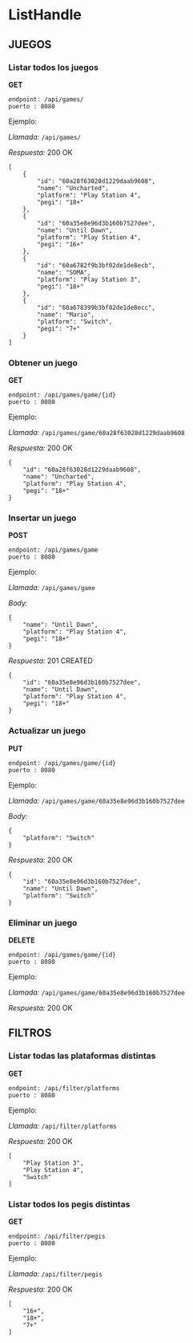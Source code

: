 # ListHandle

## JUEGOS

### Listar todos los juegos
**GET**
```
endpoint: /api/games/
puerto : 8080
```
Ejemplo:

*Llamada:* `/api/games/`

*Respuesta:* 200 OK
```
[
    {
        "id": "60a28f63028d1229daab9608",
        "name": "Uncharted",
        "platform": "Play Station 4",
        "pegi": "18+"
    },
    {
        "id": "60a35e8e96d3b160b7527dee",
        "name": "Until Dawn",
        "platform": "Play Station 4",
        "pegi": "16+"
    },
    {
        "id": "60a6782f9b3bf02de1de8ecb",
        "name": "SOMA",
        "platform": "Play Station 3",
        "pegi": "18+"
    },
    {
        "id": "60a678399b3bf02de1de8ecc",
        "name": "Mario",
        "platform": "Switch",
        "pegi": "7+"
    }
]
```

### Obtener un juego
**GET**
```
endpoint: /api/games/game/{id}
puerto : 8080
```
Ejemplo:

*Llamada:* `/api/games/game/60a28f63028d1229daab9608`

*Respuesta:* 200 OK
```
{
    "id": "60a28f63028d1229daab9608",
    "name": "Uncharted",
    "platform": "Play Station 4",
    "pegi": "18+"
}
```
### Insertar un juego
**POST**
```
endpoint: /api/games/game
puerto : 8080
```
Ejemplo:

*Llamada:* `/api/games/game`

*Body:*
```
{
    "name": "Until Dawn",
    "platform": "Play Station 4",
    "pegi": "18+"
}
```
*Respuesta:* 201 CREATED
```
{
    "id": "60a35e8e96d3b160b7527dee",
    "name": "Until Dawn",
    "platform": "Play Station 4",
    "pegi": "18+"
}
```
### Actualizar un juego
**PUT**
```
endpoint: /api/games/game/{id}
puerto : 8080
```
Ejemplo:

*Llamada:* `/api/games/game/60a35e8e96d3b160b7527dee`

*Body:*
```
{
    "platform": "Switch"
}
```
*Respuesta:* 200 OK
```
{
    "id": "60a35e8e96d3b160b7527dee",
    "name": "Until Dawn",
    "platform": "Switch"
}
```
### Eliminar un juego
**DELETE**
```
endpoint: /api/games/game/{id}
puerto : 8080
```
Ejemplo:

*Llamada:* `/api/games/game/60a35e8e96d3b160b7527dee`

*Respuesta:* 200 OK

## FILTROS

### Listar todas las plataformas distintas
**GET**
```
endpoint: /api/filter/platforms
puerto : 8080
```
Ejemplo:

*Llamada:* `/api/filter/platforms`

*Respuesta:* 200 OK
```
[
    "Play Station 3",
    "Play Station 4",
    "Switch"
]
```

### Listar todos los pegis distintas
**GET**
```
endpoint: /api/filter/pegis
puerto : 8080
```
Ejemplo:

*Llamada:* `/api/filter/pegis`

*Respuesta:* 200 OK
```
[
    "16+",
    "18+",
    "7+"
]
```